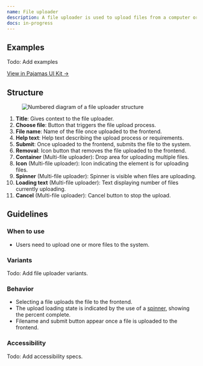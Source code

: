 ```yaml
---
name: File uploader
description: A file uploader is used to upload files from a computer or device to the application.
docs: in-progress
---
```


## Examples

Todo: Add examples

[View in Pajamas UI Kit →](https://www.figma.com/file/qEddyqCrI7kPSBjGmwkZzQ/Component-library?node-id=8000%3A0)

## Structure

<figure class="figure" role="figure" aria-label="File uploader structure">
  <img class="figure-img" src="/img/file-uploader-structure.svg" alt="Numbered diagram of a file uploader structure" role="img" />
</figure>

1. **Title**: Gives context to the file uploader.
1. **Choose file**: Button that triggers the file upload process.
1. **File name**: Name of the file once uploaded to the frontend.
1. **Help text**: Help text describing the upload process or requirements.
1. **Submit**: Once uploaded to the frontend, submits the file to the system.
1. **Removal**: Icon button that removes the file uploaded to the frontend.
1. **Container** (Multi-file uploader): Drop area for uploading multiple files.
1. **Icon** (Multi-file uploader): Icon indicating the element is for uploading files.
1. **Spinner** (Multi-file uploader): Spinner is visible when files are uploading.
1. **Loading text** (Multi-file uploader): Text displaying number of files currently uploading.
1. **Cancel** (Multi-file uploader): Cancel button to stop the upload.

## Guidelines

### When to use

- Users need to upload one or more files to the system.

### Variants

Todo: Add file uploader variants.

### Behavior

- Selecting a file uploads the file to the frontend.
- The upload loading state is indicated by the use of a [spinner](/components/spinner), showing the percent complete.
- Filename and submit button appear once a file is uploaded to the frontend.

### Accessibility

Todo: Add accessibility specs.

